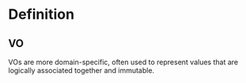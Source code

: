 # Definition
## VO
VOs are more domain-specific, often used to represent values that are logically
associated together and immutable.
